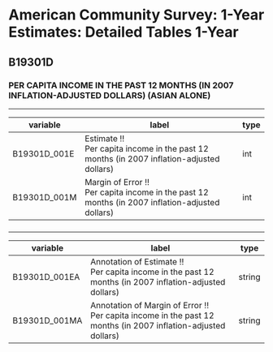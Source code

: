 # American Community Survey: 1-Year Estimates: Detailed Tables 1-Year

## B19301D

### PER CAPITA INCOME IN THE PAST 12 MONTHS (IN 2007 INFLATION-ADJUSTED DOLLARS) (ASIAN ALONE)

___

| variable | label | type |
| ----- | ----- | ----- |
| B19301D_001E | Estimate !!<br>Per capita income in the past 12 months (in 2007 inflation-adjusted dollars) | int |
| B19301D_001M | Margin of Error !!<br>Per capita income in the past 12 months (in 2007 inflation-adjusted dollars) | int |
### 

___

| variable | label | type |
| ----- | ----- | ----- |
| B19301D_001EA | Annotation of Estimate !!<br>Per capita income in the past 12 months (in 2007 inflation-adjusted dollars) | string |
| B19301D_001MA | Annotation of Margin of Error !!<br>Per capita income in the past 12 months (in 2007 inflation-adjusted dollars) | string |

